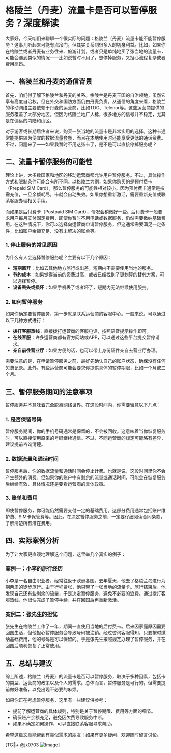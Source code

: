 # 格陵兰（丹麦）流量卡是否可以暂停服务？深度解读

大家好，今天咱们来聊聊一个很实际的问题：格陵兰（丹麦）流量卡能不能暂停服务？这事儿听起来可能有点冷门，但其实关系到很多人的切身利益。比如，如果你在格陵兰或者丹麦有业务往来、旅游计划，或者只是单纯地买了张当地的流量卡，可能会遇到类似的情况——比如说暂时不用了，想停掉服务，又担心流程复杂或者费用高昂。

## 一、格陵兰和丹麦的通信背景

首先，咱们得了解下格陵兰和丹麦的关系。格陵兰是丹麦王国的自治领地，虽然它享有高度自治权，但在外交和国防方面仍由丹麦负责。从通信的角度来看，格陵兰的移动网络主要依赖于丹麦的运营商，比如TDC、Telenor等。这些运营商提供的服务覆盖了大部分地区，但因为格陵兰地广人稀，很多地方的信号并不稳定，尤其是在偏远的内陆和山区。

对于游客或长期居住者来说，购买一张当地的流量卡是非常实用的选择。这种卡通常能提供较为便宜的数据流量套餐，而且在本地使用时还能享受更低的通话资费。不过，问题来了——如果我暂时不用这张卡了，是不是可以直接停掉服务呢？

## 二、流量卡暂停服务的可能性

理论上讲，大多数国家和地区的移动运营商都允许用户暂停服务。不过，具体操作方式和限制条件可能会有所不同。以格陵兰为例，如果你购买的是预付费卡（Prepaid SIM Card），那么暂停服务的可能性相对较小。因为预付费卡通常是按需充值，一旦余额耗尽，卡就会自动失效。如果你想重新激活，需要重新充值或联系客服办理相关手续。

而如果是后付费卡（Postpaid SIM Card），情况会稍微好一些。后付费卡一般要求用户每月支付固定费用，即使你暂时不用电话或数据服务，仍然需要缴纳基础费用。在这种情况下，你可以选择向运营商申请暂停服务，但这通常需要满足一定条件，比如账户余额充足、没有未解决的账单等。

### 1. 停止服务的常见原因

为什么有人会选择暂停服务呢？主要有以下几个原因：
- **短期离开**：比如去其他地方旅行或出差，短期内不需要使用当地的服务。
- **节约成本**：如果觉得当前的资费过高，或者已经找到了更划算的替代方案，可以选择暂停。
- **设备丢失或损坏**：如果手机丢了或者坏了，短期内无法继续使用服务。

### 2. 如何暂停服务

如果你确定要暂停服务，第一步就是联系运营商的客服中心。一般来说，可以通过以下几种方式进行：
- **拨打客服热线**：直接拨打运营商的客服电话，按照语音提示操作即可。
- **在线客服**：许多运营商都有官方网站或APP，可以通过这些平台提交暂停请求。
- **亲自前往营业厅**：如果方便的话，也可以带上身份证件亲自去营业厅办理。

需要注意的是，在申请暂停服务之前，最好先确认自己的账户状态，确保没有任何欠费记录。此外，有些运营商可能会要求你提供具体的暂停期限，比如一个月或三个月。

## 三、暂停服务期间的注意事项

暂停服务并不意味着完全脱离网络世界。在这段时间内，你需要留意以下几点：

### 1. 是否保留号码

暂停服务期间，你的手机号码通常是保留的，不会被回收。这意味着当你恢复服务时，可以直接使用原来的号码继续通信。不过，不同运营商的规定可能略有差异，建议提前咨询清楚。

### 2. 数据流量和通话时间

暂停服务后，你的数据流量和通话时间会停止计费。也就是说，这段时间里你不会产生额外的消费。但如果你的账户中有剩余的流量或通话时间，可能会在恢复服务后继续有效，具体情况还是要看运营商的具体政策。

### 3. 账单和费用

即使暂停服务，你可能仍然需要支付一定的基础费用。这部分费用通常包括账户维护费、SIM卡保管费等。因此，在决定暂停服务之前，一定要仔细阅读合同条款，了解清楚所有潜在费用。

## 四、实际案例分析

为了让大家更直观地理解这个问题，这里举几个真实的例子：

### 案例一：小李的旅行经历

小李是一名自由职业者，经常往返于欧洲各国。去年夏天，他去了格陵兰岛进行为期两周的徒步旅行。由于行程紧张，他只带了一张当地的流量卡。旅行结束后，他发现自己还有些剩余的流量，于是决定暂停服务，避免不必要的浪费。通过拨打客服热线，他很快完成了暂停手续，并在回国后再重新激活。

### 案例二：张先生的担忧

张先生在格陵兰工作了一年，期间一直使用当地的后付费卡。后来因家庭原因需要回国生活，但他担心暂停服务会导致号码被注销。经过咨询客服得知，只要按时缴纳基础费用，他的号码是可以保留的。于是张先生按照规定办理了暂停服务，并在回国后顺利恢复了正常使用。

## 五、总结与建议

综上所述，格陵兰（丹麦）的流量卡是否可以暂停服务，取决于多种因素，包括卡的类型、运营商的政策以及个人的需求。总体而言，暂停服务是可行的，但需要提前做好准备，以免出现不必要的麻烦。

如果你正在考虑暂停服务，这里有一些建议供参考：
- 提前了解运营商的具体规则，特别是关于暂停期限、费用等方面的细节。
- 确保账户余额充足，避免因欠费导致服务中断。
- 如果不确定如何操作，可以直接联系客服寻求帮助。

希望这篇文章能帮到有类似需求的朋友！如果有更多疑问，欢迎随时留言讨论。

[TG💪+ @jx0703 ![Image](https://github.com/user-attachments/assets/dbca1d08-cadb-493c-b0ec-ad6f7a83f270)]